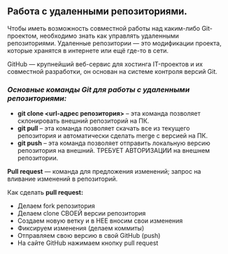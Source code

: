 ## Работа с удаленными репозиториями.

Чтобы иметь возможность совместной работы над каким-либо Git-проектом, необходимо знать как управлять удаленными репозиториями. 
Удаленные репозитории — это модификации проекта, которые хранятся в интернете или ещё где-то в сети.

GitHub — крупнейший веб-сервис для хостинга IT-проектов и их совместной разработки, он основан на системе контроля версий Git.

### *Основные команды Git для работы с удаленными репозиториями:*

* **git clone <url-адрес репозитория>** – эта команда позволяет склонировать внешний репозиторий на ПК.
* **git pull** – эта команда позволяет скачать все из текущего репозитория и автоматически сделать merge с версией на ПК.
* **git push** – эта команда позволяет отправить локальную версию репозитория на внешний. ТРЕБУЕТ АВТОРИЗАЦИИ на внешнем репозитории.

**Pull request** — команда для предложения изменений; запрос на вливание изменений в репозиторий.

Как сделать **pull request:**
* Делаем fork репозитория
* Делаем clone СВОЕЙ версии репозитория
* Создаем новую ветку и в НЕЕ вносим свои изменения
* Фиксируем изменения (делаем коммиты)
* Отправляем свою версию в свой GitHub (push)
* На сайте GitHub нажимаем кнопку pull request
